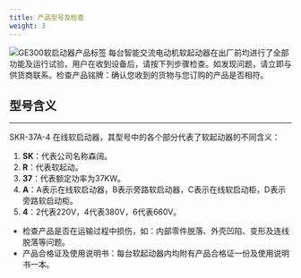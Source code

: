 ```yaml
---
title: 产品型号及检查
weight: 3
---
```

![GE300软启动器产品标签](/images/ge300/16.jpg)
每台智能交流电动机软起动器在出厂前均进行了全部功能及运行试验，用户在收到设备后，请按下列步骤检查。如发现问题，请立即与供货商联系。检查产品铭牌：确认您收到的货物与您订购的产品是否相符。

## 型号含义 
* * *

SKR-37A-4 在线软启动器，其型号中的各个部分代表了软起动器的不同含义：

1. **SK**：代表公司名称森阔。
2. **R**：代表软起动。
3. **37**：代表额定功率为37KW。
4. **A**：A表示在线软启动器，B表示旁路软启动器，C表示在线软启动柜，D表示旁路软启动柜。
5. **4**：2代表220V，4代表380V，6代表660V。



- 检查产品是否在运输过程中损伤，如：内部零件脱落、外壳凹陷、变形及连线脱落等问题。  
- 产品合格证及使用说明书：每台软起动器内均附有产品合格证一份及使用说明书一本。   
